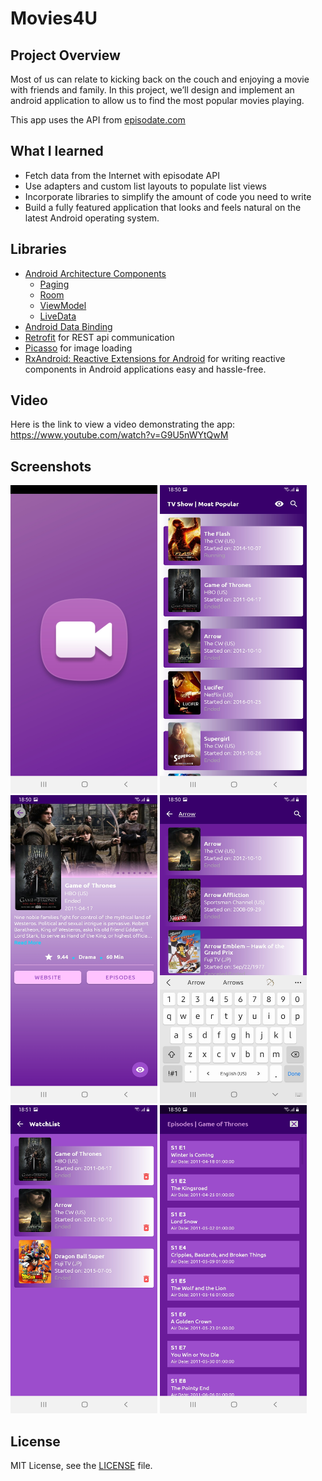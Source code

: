 # Movies4U

## Project Overview
Most of us can relate to kicking back on the couch and enjoying
a movie with friends and family. In this project, we’ll design and implement an android application
to allow us to find the most popular movies playing.

This app uses the API from [episodate.com](https://www.episodate.com/api/)

## What I learned
- Fetch data from the Internet with episodate API
- Use adapters and custom list layouts to populate list views
- Incorporate libraries to simplify the amount of code you need to write
- Build a fully featured application that looks and feels natural on the latest Android operating system.

## Libraries
- [Android Architecture Components](https://developer.android.com/topic/libraries/architecture/) 
    * [Paging](https://developer.android.com/topic/libraries/architecture/paging/) 
    * [Room](https://developer.android.com/topic/libraries/architecture/room)
    * [ViewModel](https://developer.android.com/topic/libraries/architecture/viewmodel)
    * [LiveData](https://developer.android.com/topic/libraries/architecture/livedata)
- [Android Data Binding](https://developer.android.com/topic/libraries/data-binding/)
- [Retrofit](http://square.github.io/retrofit/) for REST api communication
- [Picasso](http://square.github.io/picasso/) for image loading
- [RxAndroid: Reactive Extensions for Android](https://github.com/ReactiveX/RxAndroid) for writing reactive components in Android applications easy and hassle-free.

## Video
Here is the link to view a video demonstrating the app: https://www.youtube.com/watch?v=G9U5nWYtQwM
## Screenshots
<img src="https://github.com/LoloziAnas/tv-show-android-app/blob/master/screenshots/splash-screen.jpg" width="235" height="493">  <img src="https://github.com/LoloziAnas/tv-show-android-app/blob/master/screenshots/main-screen.jpg"  width="235" height="493">  <img src="https://github.com/LoloziAnas/tv-show-android-app/blob/master/screenshots/details-screen.jpg"  width="235" height="493">
<img src="https://github.com/LoloziAnas/tv-show-android-app/blob/master/screenshots/search-screen.jpg"  width="235" height="493">  <img src="https://github.com/LoloziAnas/tv-show-android-app/blob/master/screenshots/watchlist-screen.jpg"  width="235" height="493">  <img src="https://github.com/LoloziAnas/tv-show-android-app/blob/master/screenshots/episodes-screen.jpg"  width="235" height="493">

## License
MIT License, see the [LICENSE](LICENSE) file.


